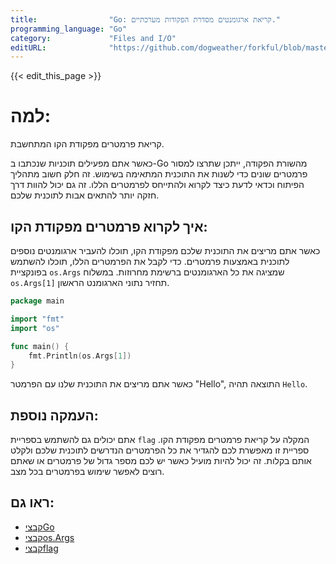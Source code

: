 ```yaml
---
title:                "Go: קריאת ארגומנטים מסדרת הפקודות מערכתיים."
programming_language: "Go"
category:             "Files and I/O"
editURL:              "https://github.com/dogweather/forkful/blob/master/content/he/go/reading-command-line-arguments.md"
---
```


{{< edit_this_page >}}

# למה:
קריאת פרמטרים מפקודת הקו המתחשבת.

כאשר אתם מפעילים תוכניות שנכתבו ב-Go מהשורת הפקודה, ייתכן שתרצו למסור פרמטרים שונים כדי לשנות את התוכנית המתאימה בשימוש. זה חלק חשוב מתהליך הפיתוח וכדאי לדעת כיצד לקרוא ולהתייחס לפרמטרים הללו. זה גם יכול להוות דרך חזקה יותר להתאים אבות לתוכנית שלכם.

## איך לקרוא פרמטרים מפקודת הקו:
כאשר אתם מריצים את התוכנית שלכם מפקודת הקו, תוכלו להעביר ארגומנטים נוספים לתוכנית באמצעות פרמטרים. כדי לקבל את הפרמטרים הללו, תוכלו להשתמש בפונקציית `os.Args` שמציגה את כל הארגומנטים ברשימת מחרוזות. במשלוח `os.Args[1]` תחזיר נתוני הארגומנט הראשון.

```Go
package main

import "fmt"
import "os"

func main() {
    fmt.Println(os.Args[1])
}
```

כאשר אתם מריצים את התוכנית שלנו עם הפרמטר "Hello", התוצאה תהיה `Hello`.

## העמקה נוספת:
אתם יכולים גם להשתמש בספריית `flag` המקלה על קריאת פרמטרים מפקודת הקו. ספריית זו מאפשרת לכם להגדיר את כל הפרמטרים הנדרשים לתוכנית שלכם ולקלט אותם בקלות. זה יכול להיות מועיל כאשר יש לכם מספר גדול של פרמטרים או שאתם רוצים לאפשר שימוש בפרמטרים בכל מצב.

## ראו גם:
- [קבציGo](https://golang.org/pkg/os/#pkg-files)
- [קבציos.Args](https://golang.org/pkg/os/#Args)
- [קבציflag](https://golang.org/pkg/flag/)